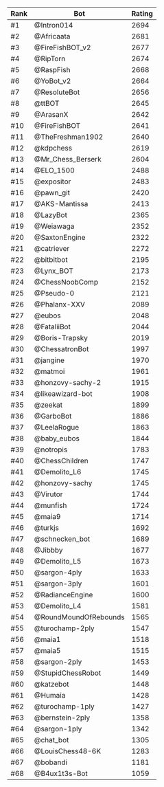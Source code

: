 Rank|Bot|Rating
---|---|---
#1|@Intron014|2694
#2|@Africaata|2681
#3|@FireFishBOT_v2|2677
#4|@RipTorn|2674
#5|@RaspFish|2668
#6|@YoBot_v2|2664
#7|@ResoluteBot|2656
#8|@ttBOT|2645
#9|@ArasanX|2642
#10|@FireFishBOT|2641
#11|@TheFreshman1902|2640
#12|@kdpchess|2619
#13|@Mr_Chess_Berserk|2604
#14|@ELO_1500|2488
#15|@expositor|2483
#16|@pawn_git|2420
#17|@AKS-Mantissa|2413
#18|@LazyBot|2365
#19|@Weiawaga|2352
#20|@SaxtonEngine|2322
#21|@catriever|2272
#22|@bitbitbot|2195
#23|@Lynx_BOT|2173
#24|@ChessNoobComp|2152
#25|@Pseudo-0|2121
#26|@Phalanx-XXV|2089
#27|@eubos|2048
#28|@FataliiBot|2044
#29|@Boris-Trapsky|2019
#30|@ChessatronBot|1997
#31|@jangine|1970
#32|@matmoi|1961
#33|@honzovy-sachy-2|1915
#34|@likeawizard-bot|1908
#35|@zeekat|1899
#36|@GarboBot|1886
#37|@LeelaRogue|1863
#38|@baby_eubos|1844
#39|@notropis|1783
#40|@ChessChildren|1747
#41|@Demolito_L6|1745
#42|@honzovy-sachy|1745
#43|@Virutor|1744
#44|@munfish|1724
#45|@maia9|1714
#46|@turkjs|1692
#47|@schnecken_bot|1689
#48|@Jibbby|1677
#49|@Demolito_L5|1673
#50|@sargon-4ply|1633
#51|@sargon-3ply|1601
#52|@RadianceEngine|1600
#53|@Demolito_L4|1581
#54|@RoundMoundOfRebounds|1565
#55|@turochamp-2ply|1547
#56|@maia1|1518
#57|@maia5|1515
#58|@sargon-2ply|1453
#59|@StupidChessRobot|1449
#60|@katzebot|1448
#61|@Humaia|1428
#62|@turochamp-1ply|1427
#63|@bernstein-2ply|1358
#64|@sargon-1ply|1342
#65|@chat_bot|1305
#66|@LouisChess48-6K|1283
#67|@bobandi|1181
#68|@B4ux1t3s-Bot|1059

